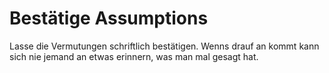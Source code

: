 <h1>Bestätige Assumptions</h1>

Lasse die Vermutungen schriftlich bestätigen. Wenns drauf an kommt kann sich nie jemand an etwas erinnern, was man mal gesagt hat. 